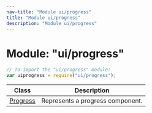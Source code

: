```yaml
---
nav-title: "Module ui/progress"
title: "Module ui/progress"
description: "Module ui/progress"
---
```

# Module: "ui/progress"

``` JavaScript
// To import the "ui/progress" module:
var uiprogress = require("ui/progress");
```

Class | Description
------|------------
[Progress](../../ui/progress/Progress.md) | Represents a progress component.